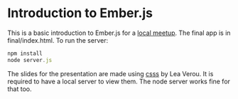 # Introduction to Ember.js
This is a basic introduction to Ember.js for a [local meetup](http://www.meetup.com/javascript-enthusiasts/events/138068622/).
The final app is in final/index.html.
To run the server:

```javascript
npm install
node server.js
```

The slides for the presentation are made using [csss](https://github.com/LeaVerou/csss) by Lea Verou. It is required to have a local server to view them. The node server works fine for that too.

